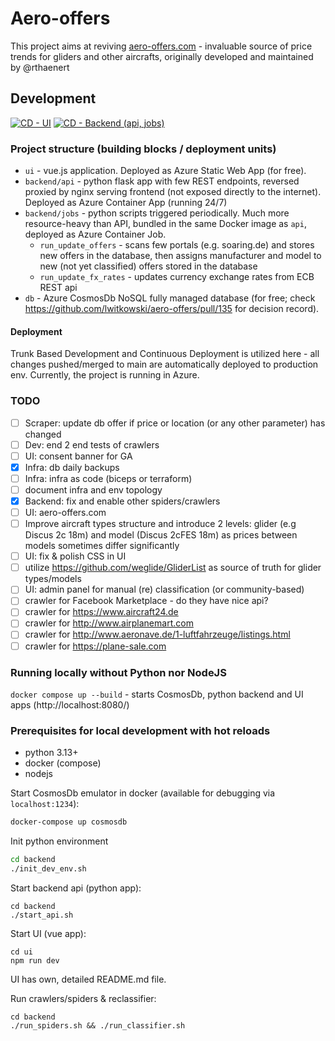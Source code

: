 # Aero-offers

This project aims at reviving [aero-offers.com](aero-offers.com) - invaluable source of price trends for gliders and other aircrafts, originally developed and maintained by @rthaenert

## Development

[![CD - UI](https://github.com/lwitkowski/aero-offers/actions/workflows/cd-ui.yaml/badge.svg)](https://github.com/lwitkowski/aero-offers/actions/workflows/cd-ui.yaml) 
[![CD - Backend (api, jobs)](https://github.com/lwitkowski/aero-offers/actions/workflows/cd-backend.yaml/badge.svg)](https://github.com/lwitkowski/aero-offers/actions/workflows/cd-backend.yaml)

### Project structure (building blocks /  deployment units)

- `ui` - vue.js application. Deployed as Azure Static Web App (for free).
- `backend/api` - python flask app with few REST endpoints, reversed proxied by nginx serving frontend (not exposed directly to the internet). Deployed as Azure Container App (running 24/7) 
- `backend/jobs` - python scripts triggered periodically. Much more resource-heavy than API, bundled in the same Docker image as `api`, deployed as Azure Container Job.
    - `run_update_offers` - scans few portals (e.g. soaring.de) and stores new offers in the database, then assigns manufacturer and model to new (not yet classified) offers stored in the database
    - `run_update_fx_rates` - updates currency exchange rates from ECB REST api
- `db` - Azure CosmosDb NoSQL fully managed database (for free; check https://github.com/lwitkowski/aero-offers/pull/135 for decision record).

#### Deployment

Trunk Based Development and Continuous Deployment is utilized here - all changes pushed/merged to main are automatically deployed to production env. Currently, the project is running in Azure.

### TODO
- [ ] Scraper: update db offer if price or location (or any other parameter) has changed
- [ ] Dev: end 2 end tests of crawlers
- [ ] UI: consent banner for GA
- [x] Infra: db daily backups
- [ ] Infra: infra as code (biceps or terraform)
- [ ] document infra and env topology
- [x] Backend: fix and enable other spiders/crawlers
- [ ] UI: aero-offers.com
- [ ] Improve aircraft types structure and introduce 2 levels: glider (e.g Discus 2c 18m) and model (Discus 2cFES 18m) as prices between models sometimes differ significantly
- [ ] UI: fix & polish CSS in UI
- [ ] utilize https://github.com/weglide/GliderList as source of truth for glider types/models
- [ ] UI: admin panel for manual (re) classification (or community-based)
- [ ] crawler for Facebook Marketplace - do they have nice api?
- [ ] crawler for https://www.aircraft24.de
- [ ] crawler for http://www.airplanemart.com
- [ ] crawler for http://www.aeronave.de/1-luftfahrzeuge/listings.html
- [ ] crawler for https://plane-sale.com

### Running locally without Python nor NodeJS
`docker compose up --build` - starts CosmosDb, python backend and UI apps (http://localhost:8080/)

### Prerequisites for local development with hot reloads
- python 3.13+
- docker (compose)
- nodejs

Start CosmosDb emulator in docker (available for debugging via `localhost:1234`):
```bash
docker-compose up cosmosdb
```

Init python environment
```bash
cd backend
./init_dev_env.sh
```

Start backend api (python app):
```
cd backend
./start_api.sh
```

Start UI (vue app):
```
cd ui
npm run dev
```
UI has own, detailed README.md file.

Run crawlers/spiders & reclassifier:
```
cd backend
./run_spiders.sh && ./run_classifier.sh
```